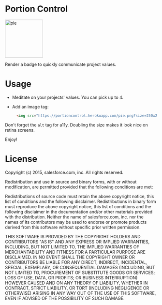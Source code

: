 # Portion Control

<img src="http://portioncontrol.herokuapp.com/pie.png?size=250x250&performance=65&readabilty=15&scalability=20" alt="pie" width=125 height=125 />


Render a badge to quickly communicate project values.


# Usage

  * Meditate on your projects' values. You can pick up to 4.

  * Add an image tag:

    ```html
      <img src="https://portioncontrol.herokuapp.com/pie.png?size=250x250&performance=65&readabilty=15&scalability=20" alt="performance=65, readability=15, and scalability=20" width=125 height=125 />
    ```

Don't forget the `alt` tag for a11y. Doubling the size makes it look nice on retina screens.

Enjoy!

# License

Copyright (c) 2015, salesforce.com, inc. All rights reserved.

Redistribution and use in source and binary forms, with or without modification, are permitted provided that the following conditions are met:

Redistributions of source code must retain the above copyright notice, this list of conditions and the following disclaimer. Redistributions in binary form must reproduce the above copyright notice, this list of conditions and the following disclaimer in the documentation and/or other materials provided with the distribution. Neither the name of salesforce.com, inc. nor the names of its contributors may be used to endorse or promote products derived from this software without specific prior written permission.

THIS SOFTWARE IS PROVIDED BY THE COPYRIGHT HOLDERS AND CONTRIBUTORS "AS IS" AND ANY EXPRESS OR IMPLIED WARRANTIES, INCLUDING, BUT NOT LIMITED TO, THE IMPLIED WARRANTIES OF MERCHANTABILITY AND FITNESS FOR A PARTICULAR PURPOSE ARE DISCLAIMED. IN NO EVENT SHALL THE COPYRIGHT OWNER OR CONTRIBUTORS BE LIABLE FOR ANY DIRECT, INDIRECT, INCIDENTAL, SPECIAL, EXEMPLARY, OR CONSEQUENTIAL DAMAGES (INCLUDING, BUT NOT LIMITED TO, PROCUREMENT OF SUBSTITUTE GOODS OR SERVICES; LOSS OF USE, DATA, OR PROFITS; OR BUSINESS INTERRUPTION) HOWEVER CAUSED AND ON ANY THEORY OF LIABILITY, WHETHER IN CONTRACT, STRICT LIABILITY, OR TORT (INCLUDING NEGLIGENCE OR OTHERWISE) ARISING IN ANY WAY OUT OF THE USE OF THIS SOFTWARE, EVEN IF ADVISED OF THE POSSIBILITY OF SUCH DAMAGE.
